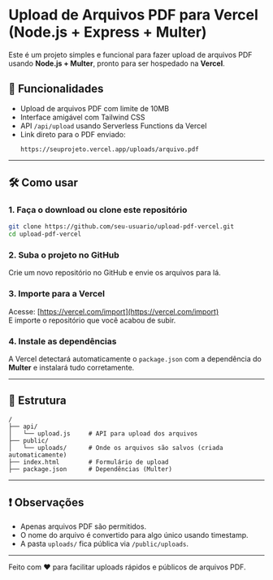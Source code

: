 # Upload de Arquivos PDF para Vercel (Node.js + Express + Multer)

Este é um projeto simples e funcional para fazer upload de arquivos PDF usando **Node.js + Multer**, pronto para ser hospedado na **Vercel**.

## 🚀 Funcionalidades

- Upload de arquivos PDF com limite de 10MB
- Interface amigável com Tailwind CSS
- API `/api/upload` usando Serverless Functions da Vercel
- Link direto para o PDF enviado:
  ```
  https://seuprojeto.vercel.app/uploads/arquivo.pdf
  ```

---

## 🛠️ Como usar

### 1. Faça o download ou clone este repositório

```bash
git clone https://github.com/seu-usuario/upload-pdf-vercel.git
cd upload-pdf-vercel
```

### 2. Suba o projeto no GitHub

Crie um novo repositório no GitHub e envie os arquivos para lá.

### 3. Importe para a Vercel

Acesse: [https://vercel.com/import](https://vercel.com/import)  
E importe o repositório que você acabou de subir.

### 4. Instale as dependências

A Vercel detectará automaticamente o `package.json` com a dependência do **Multer** e instalará tudo corretamente.

---

## 📂 Estrutura

```
/
├── api/
│   └── upload.js     # API para upload dos arquivos
├── public/
│   └── uploads/      # Onde os arquivos são salvos (criada automaticamente)
├── index.html        # Formulário de upload
├── package.json      # Dependências (Multer)
```

---

## ❗ Observações

- Apenas arquivos PDF são permitidos.
- O nome do arquivo é convertido para algo único usando timestamp.
- A pasta `uploads/` fica pública via `/public/uploads`.

---

Feito com ❤️ para facilitar uploads rápidos e públicos de arquivos PDF.
